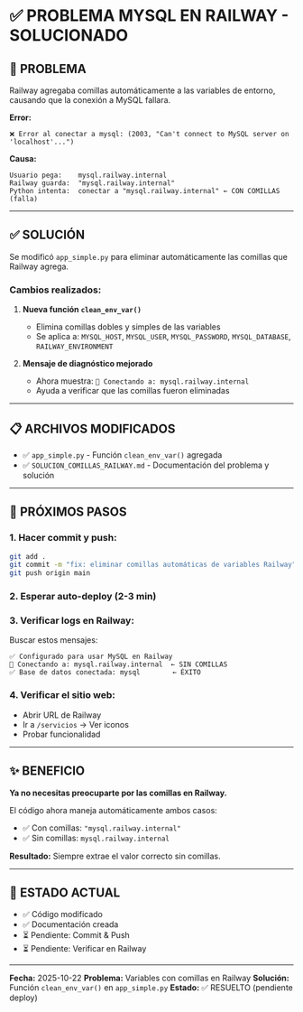 # ✅ PROBLEMA MYSQL EN RAILWAY - SOLUCIONADO

## 🎯 PROBLEMA

Railway agregaba comillas automáticamente a las variables de entorno, causando que la conexión a MySQL fallara.

**Error:**
```
❌ Error al conectar a mysql: (2003, "Can't connect to MySQL server on 'localhost'...")
```

**Causa:**
```
Usuario pega:    mysql.railway.internal
Railway guarda:  "mysql.railway.internal"
Python intenta:  conectar a "mysql.railway.internal" ← CON COMILLAS (falla)
```

---

## ✅ SOLUCIÓN

Se modificó `app_simple.py` para eliminar automáticamente las comillas que Railway agrega.

### Cambios realizados:

1. **Nueva función `clean_env_var()`**
   - Elimina comillas dobles y simples de las variables
   - Se aplica a: `MYSQL_HOST`, `MYSQL_USER`, `MYSQL_PASSWORD`, `MYSQL_DATABASE`, `RAILWAY_ENVIRONMENT`

2. **Mensaje de diagnóstico mejorado**
   - Ahora muestra: `🔌 Conectando a: mysql.railway.internal`
   - Ayuda a verificar que las comillas fueron eliminadas

---

## 📋 ARCHIVOS MODIFICADOS

- ✅ `app_simple.py` - Función `clean_env_var()` agregada
- ✅ `SOLUCION_COMILLAS_RAILWAY.md` - Documentación del problema y solución

---

## 🚀 PRÓXIMOS PASOS

### 1. Hacer commit y push:
```bash
git add .
git commit -m "fix: eliminar comillas automáticas de variables Railway"
git push origin main
```

### 2. Esperar auto-deploy (2-3 min)

### 3. Verificar logs en Railway:
Buscar estos mensajes:
```
✅ Configurado para usar MySQL en Railway
🔌 Conectando a: mysql.railway.internal  ← SIN COMILLAS
✅ Base de datos conectada: mysql        ← ÉXITO
```

### 4. Verificar el sitio web:
- Abrir URL de Railway
- Ir a `/servicios` → Ver iconos
- Probar funcionalidad

---

## ✨ BENEFICIO

**Ya no necesitas preocuparte por las comillas en Railway.**

El código ahora maneja automáticamente ambos casos:
- ✅ Con comillas: `"mysql.railway.internal"`
- ✅ Sin comillas: `mysql.railway.internal`

**Resultado:** Siempre extrae el valor correcto sin comillas.

---

## 📌 ESTADO ACTUAL

- ✅ Código modificado
- ✅ Documentación creada
- ⏳ Pendiente: Commit & Push
- ⏳ Pendiente: Verificar en Railway

---

**Fecha:** 2025-10-22
**Problema:** Variables con comillas en Railway
**Solución:** Función `clean_env_var()` en `app_simple.py`
**Estado:** ✅ RESUELTO (pendiente deploy)







